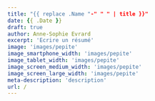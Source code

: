 ```yaml
---
title: "{{ replace .Name "-" " " | title }}"
date: {{ .Date }}
draft: true
author: Anne-Sophie Evrard
excerpt: 'Ecrire un résumé'
image: 'images/pepite'
image_smartphone_width: 'images/pepite'
image_tablet_width: 'images/pepite'
image_screen_medium_width: 'images/pepite'
image_screen_large_width: 'images/pepite'
meta-description: 'description'
url: /
---
```

